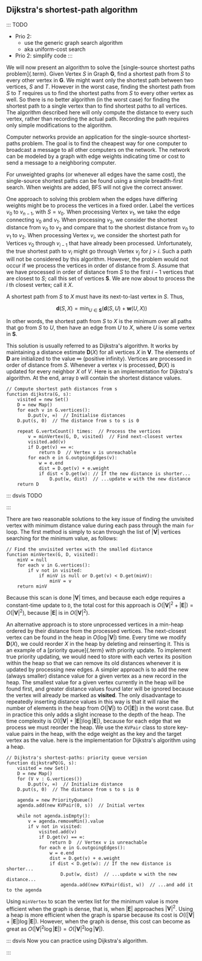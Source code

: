 
## Dijkstra's shortest-path algorithm

::: TODO
- Prio 2:
    - use the generic graph search algorithm
    - aka uniform-cost search
- Prio 2: simplify code
:::

We will now present an algorithm to solve the
[single-source shortest paths problem]{.term}.
Given Vertex $S$ in Graph $\mathbf{G}$, find a shortest path from $S$ to
every other vertex in $\mathbf{G}$. We might want only the shortest path
between two vertices, $S$ and $T$. However in the worst case, finding
the shortest path from $S$ to $T$ requires us to find the shortest paths
from $S$ to every other vertex as well. So there is no better algorithm
(in the worst case) for finding the shortest path to a single vertex
than to find shortest paths to all vertices. The algorithm described
here will only compute the distance to every such vertex, rather than
recording the actual path. Recording the path requires only simple
modifications to the algorithm.

Computer networks provide an application for the single-source
shortest-paths problem. The goal is to find the cheapest way for one
computer to broadcast a message to all other computers on the network.
The network can be modeled by a graph with edge weights indicating time
or cost to send a message to a neighboring computer.

For unweighted graphs (or whenever all edges have the same cost), the
single-source shortest paths can be found using a simple breadth-first
search. When weights are added, BFS will not give the correct answer.

One approach to solving this problem when the edges have differing
weights might be to process the vertices in a fixed order. Label the
vertices $v_0$ to $v_{n-1}$, with $S = v_0$. When processing Vertex
$v_1$, we take the edge connecting $v_0$ and $v_1$. When processing
$v_2$, we consider the shortest distance from $v_0$ to $v_2$ and compare
that to the shortest distance from $v_0$ to $v_1$ to $v_2$. When
processing Vertex $v_i$, we consider the shortest path for Vertices
$v_0$ through $v_{i-1}$ that have already been processed. Unfortunately,
the true shortest path to $v_i$ might go through Vertex $v_j$ for
$j > i$. Such a path will not be considered by this algorithm. However,
the problem would not occur if we process the vertices in order of
distance from $S$. Assume that we have processed in order of distance
from $S$ to the first $i-1$ vertices that are closest to $S$; call this
set of vertices $\mathbf{S}$. We are now about to process the $i$ th
closest vertex; call it $X$.

A shortest path from $S$ to $X$ must have its next-to-last vertex in
$S$. Thus,

$$
\mathbf{d}(S, X) = \min_{U \in \mathbf{S}}(\mathbf{d}(S, U) + \mathbf{w}(U, X))
$$

In other words, the shortest path from $S$ to $X$ is the minimum over
all paths that go from $S$ to $U$, then have an edge from $U$ to $X$,
where $U$ is some vertex in $\mathbf{S}$.

This solution is usually referred to as Dijkstra's algorithm. It works
by maintaining a distance estimate $\mathbf{D}(X)$ for all vertices $X$
in $\mathbf{V}$. The elements of $\mathbf{D}$ are initialized to the
value $\infty$ (positive infinity). Vertices are processed in order of distance from $S$.
Whenever a vertex $v$ is processed, $\mathbf{D}(X)$ is updated for every
neighbor $X$ of $V$. Here is an implementation for Dijkstra's
algorithm. At the end, array `D` will contain the shortest distance values.

    // Compute shortest path distances from s
    function dijkstra(G, s):
        visited = new Set()
        D = new Map()
        for each v in G.vertices():
            D.put(v, ∞)  // Initialise distances
        D.put(s, 0)  // The distance from s to s is 0

        repeat G.vertxCount() times:  // Process the vertices
            v = minVertex(G, D, visited)  // Find next-closest vertex
            visited.add(v)
            if D.get(v) == ∞:
                return D  // Vertex v is unreachable
            for each e in G.outgoingEdges(v):
                w = e.end
                dist = D.get(v) + e.weight
                if dist < D.get(w): // If the new distance is shorter...
                    D.put(w, dist)  // ...update w with the new distance
        return D


::: dsvis
TODO

<inlineav id="DijkstraCON" src="Graph/DijkstraCON.js" name="Dijkstra Slideshow" links="Graph/DijkstraCON.css"/>
:::

There are two reasonable solutions to the key issue of finding the
unvisited vertex with minimum distance value during each pass through
the main `for` loop. The first method is simply to scan through the list
of $|\mathbf{V}|$ vertices searching for the minimum value, as follows:

    // Find the unvisited vertex with the smalled distance
    function minVertex(G, D, visited):
        minV = null
        for each v in G.vertices():
            if v not in visited:
                if minV is null or D.get(v) < D.get(minV):
                    minV = v
        return minV


Because this scan is done $|\mathbf{V}|$ times, and because each edge
requires a constant-time update to `D`, the total cost for this approach
is $O(|\mathbf{V}|^2 + |\mathbf{E}|) =
O(|\mathbf{V}|^2)$, because $|\mathbf{E}|$ is in
$O(|\mathbf{V}|^2)$.

An alternative approach is to store unprocessed vertices in a min-heap
ordered by their distance from the processed vertices. The next-closest
vertex can be found in the heap in $O(\log |\mathbf{V}|)$ time.
Every time we modify $\mathbf{D}(X)$, we could reorder $X$ in the heap
by deleting and reinserting it. This is an example of a
[priority queue]{.term}
with priority update. To implement true priority updating, we would need
to store with each vertex its position within the heap so that we can
remove its old distances whenever it is updated by processing new edges.
A simpler approach is to add the new (always smaller) distance value for
a given vertex as a new record in the heap. The smallest value for a
given vertex currently in the heap will be found first, and greater
distance values found later will be ignored because the vertex will
already be marked as **visited**. The only disadvantage to repeatedly
inserting distance values in this way is that it will raise the number
of elements in the heap from $O(|\mathbf{V}|)$ to
$O(|\mathbf{E}|)$ in the worst case. But in practice this only adds
a slight increase to the depth of the heap. The time complexity is
$O((|\mathbf{V}| + |\mathbf{E}|) \log |\mathbf{E}|)$, because for
each edge that we process we must reorder the heap. We use the `KVPair`
class to store key-value pairs in the heap, with the edge weight as the
key and the target vertex as the value. here is the implementation for
Dijkstra's algorithm using a heap.

    // Dijkstra's shortest-paths: priority queue version
    function dijkstraPQ(G, s):
        visited = new Set()
        D = new Map()
        for (V v : G.vertices())
            D.put(v, ∞)  // Initialize distance
        D.put(s, 0)  // The distance from s to s is 0

        agenda = new PriorityQueue()
        agenda.add(new KVPair(0, s))  // Initial vertex

        while not agenda.isEmpty():
            v = agenda.removeMin().value
            if v not in visited:
                visited.add(v)
                if D.get(v) == ∞:
                    return D  // Vertex v is unreachable
                for each e in G.outgoingEdges():
                    w = e.end
                    dist = D.get(v) + e.weight
                    if dist < D.get(w): // If the new distance is shorter...
                        D.put(w, dist)  // ...update w with the new distance...
                        agenda.add(new KVPair(dist, w))  // ...and add it to the agenda


Using `minVertex` to scan the vertex list for the minimum value is more
efficient when the graph is dense, that is, when $|\mathbf{E}|$
approaches $|\mathbf{V}|^2$. Using a heap is more efficient when the
graph is sparse because its cost is
$O((|\mathbf{V}| + |\mathbf{E}|) \log |\mathbf{E}|)$. However, when
the graph is dense, this cost can become as great as
$O(|\mathbf{V}|^2 \log |\mathbf{E}|) = O(|\mathbf{V}|^2 \log |\mathbf{V}|)$.

::: dsvis
Now you can practice using Dijkstra's algorithm.

<avembed id="DijkstraPE" src="Graph/DijkstraPE.html" type="pe" name="Dijkstra's Algorithm Proficiency Exercise"/>
:::

<!--
### Invariants
 -->

